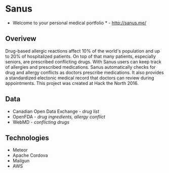 # Sanus
* Welcome to your personal medical portfolio * - http://sanus.me/


## Overivew
Drug-based allergic reactions affect 10% of the world's population and up to 20% of hospitalized patients. On top of that many patients, especially seniors, are prescribed conflicting drugs. With Sanus users can keep track of allergies and prescribed medications. Sanus automatically checks for drug and allergy conflicts as doctors prescribe medications. It also provides a standardized electonic medical record that doctors can review during appointments. This project was created at Hack the North 2016.

## Data
* Canadian Open Data Exchange - *drug list*
* OpenFDA - *drug ingredients, allergy conflict*
* WebMD - *conflicting drugs*

## Technologies
* Meteor
* Apache Cordova
* Mailgun
* AWS

